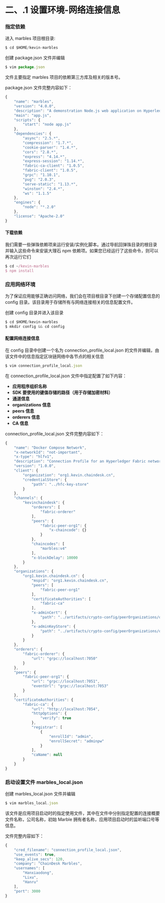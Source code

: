 # 二、.1 设置环境-网络连接信息

### 指定依赖

进入 marbles 项目根目录:

```js
$ cd $HOME/kevin-marbles 
```

创建 package.json 文件并编辑

```js
$ vim package.json 
```

文件主要指定 marbles 项目的依赖第三方库及相关的版本号。

package.json 文件完整内容如下：

```js
{
    "name": "marbles",
    "version": "4.0.0",
    "description": "A demonstration Node.js web application on Hyperledger Fabric.fabric-sdk-node",
    "main": "app.js",
    "scripts": {
        "start": "node app.js"
    },
    "dependencies": {
        "async": "2.5.*",
        "compression": "1.7.*",
        "cookie-parser": "1.4.*",
        "cors": "2.8.*",
        "express": "4.14.*",
        "express-session": "1.14.*",
        "fabric-ca-client": "1.0.5",
        "fabric-client": "1.0.5",
        "grpc": "1.10.1",
        "pug": "2.0.3",
        "serve-static": "1.13.*",
        "winston": "2.4.*",
        "ws": "1.1.5"
    },
    "engines": {
        "node": "⁶.2.0"
    },
    "license": "Apache-2.0"
} 
```

#### 下载依赖

我们需要一些弹珠依赖项来运行安装/实例化脚本。通过导航回弹珠目录的根目录并输入这些命令来安装大理石 npm 依赖项。如果您已经运行了这些命令，则可以再次运行它们

```js
$ cd ~/kevin-marbles
$ npm install 
```

### 应用网络环境

为了保证应用能够正确访问网络，我们会在项目根目录下创建一个存储配置信息的 config 目录。该目录用于存储所有与网络连接相关的信息配置文件。

创建 config 目录并进入该目录

```js
$ cd $HOME/kevin-marbles
$ mkdir config && cd config 
```

#### 配置网络连接信息

在 config 目录中创建一个名为 connection_profile_local.json 的文件并编辑，由该文件中的信息指定区块链网络中各节点的相关信息

```js
$ vim connection_profile_local.json 
```

在 connection_profile_local.json 文件中指定配置了如下内容：

*   **应用程序组织名称**
*   **SDK 要使用的键值存储的路径（用于存储加密材料）**
*   **通道信息**
*   **organizations 信息**
*   **peers 信息**
*   **orderers 信息**
*   **CA 信息**

connection_profile_local.json 文件完整内容如下：

```js
{
    "name": "Docker Compose Network",
    "x-networkId": "not-important",
    "x-type": "hlfv1",
    "description": "Connection Profile for an Hyperledger Fabric network on a local machine",
    "version": "1.0.0",
    "client": {
        "organization": "org1.kevin.chaindesk.cn",
        "credentialStore": {
            "path": "../hfc-key-store"
        }
    },
    "channels": {
        "kevinchaindesk": {
            "orderers": [
                "fabric-orderer"
            ],
            "peers": {
                "fabric-peer-org1": {
                    "x-chaincode": {}
                }
            },
            "chaincodes": [
                "marbles:v4"
            ],
            "x-blockDelay": 10000
        }
    },
    "organizations": {
        "org1.kevin.chaindesk.cn": {
            "mspid": "org1.kevin.chaindesk.cn",
            "peers": [
                "fabric-peer-org1"
            ],
            "certificateAuthorities": [
                "fabric-ca"
            ],
            "x-adminCert": {
                "path": "../artifacts/crypto-config/peerOrganizations/org1.kevin.chaindesk.cn/users/Admin@org1.kevin.chaindesk.cn/msp/admincerts/Admin@org1.kevin.chaindesk.cn-cert.pem"
            },
            "x-adminKeyStore": {
                "path": "../artifacts/crypto-config/peerOrganizations/org1.kevin.chaindesk.cn/users/Admin@org1.kevin.chaindesk.cn/msp/keystore/"
            }
        }
    },
    "orderers": {
        "fabric-orderer": {
            "url": "grpc://localhost:7050"
        }
    },
    "peers": {
        "fabric-peer-org1": {
            "url": "grpc://localhost:7051",
            "eventUrl": "grpc://localhost:7053"
        }
    },
    "certificateAuthorities": {
        "fabric-ca": {
            "url": "http://localhost:7054",
            "httpOptions": {
                "verify": true
            },
            "registrar": [
                {
                    "enrollId": "admin",
                    "enrollSecret": "adminpw"
                }
            ],
            "caName": null
        }
    }
} 
```

### 启动设置文件 marbles_local.json

创建 marbles_local.json 文件并编辑

```js
$ vim marbles_local.json 
```

该文件是应用项目启动时的指定使用文件，其中在文件中分别指定配置的连接概要文件名称，公司名称，初始 Marble 拥有者名称，应用项目启动时的监听端口号等信息。

文件完整内容如下：

```js
{
    "cred_filename": "connection_profile_local.json",
    "use_events": true,
    "keep_alive_secs": 120,
    "company": "ChainDesk Marbles",
    "usernames": [
        "Hanxiaodong",
        "Lixu",
        "Hanru"
    ],
    "port": 3000
} 
```